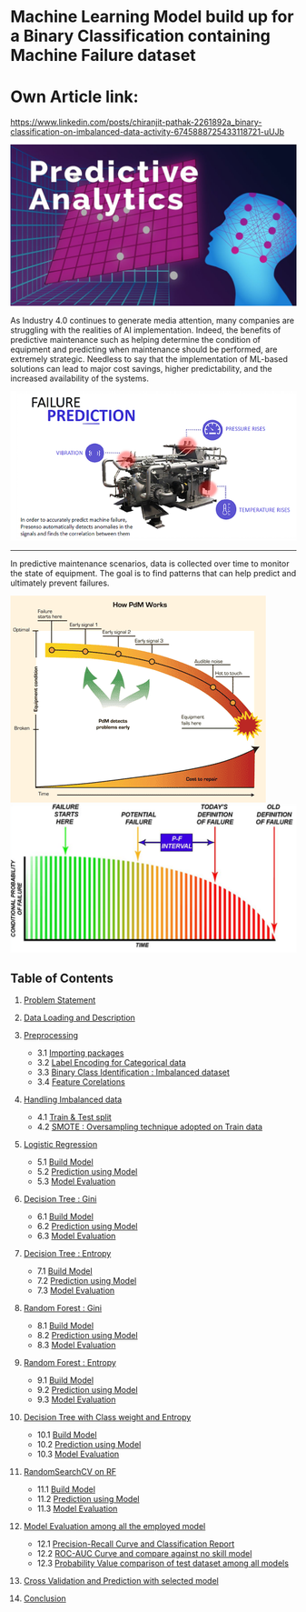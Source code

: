 # Machine Learning Model build up for a Binary Classification containing Machine Failure dataset

# Own Article link:
https://www.linkedin.com/posts/chiranjit-pathak-2261892a_binary-classification-on-imbalanced-data-activity-6745888725433118721-uUJb



<img src="https://github.com/pathakchiranjit/Machine-Learning/blob/main/Classification/Machine_Failure/Pics/predictive_model.jpg?raw=true" />


As Industry 4.0 continues to generate media attention, many companies are struggling with the realities of AI implementation. Indeed, the benefits of predictive maintenance such as helping determine the condition of equipment and predicting when maintenance should be performed, are extremely strategic. Needless to say that the implementation of ML-based solutions can lead to major cost savings, higher predictability, and the increased availability of the systems.

<img src="https://github.com/pathakchiranjit/Machine-Learning/blob/main/Classification/Machine_Failure/Pics/prediction.png?raw=true"/>

---

In predictive maintenance scenarios, data is collected over time to monitor the state of equipment. The goal is to find patterns that can help predict and ultimately prevent failures.

<img src="https://github.com/pathakchiranjit/Machine-Learning/blob/main/Classification/Machine_Failure/Pics/reliable%20plant.gif?raw=true"/>

<img src="https://github.com/pathakchiranjit/Machine-Learning/blob/main/Classification/Machine_Failure/Pics/ptof1.png?raw=true"/>



## Table of Contents

1. [Problem Statement](#section1)<br>

2. [Data Loading and Description](#section2)<br>

3. [Preprocessing](#section3)<br>
    - 3.1 [Importing packages](#section301)<br>
    - 3.2 [Label Encoding for Categorical data](#section302)<br>
    - 3.3 [Binary Class Identification : Imbalanced dataset](#section303)<br>
    - 3.4 [Feature Corelations](#section304)<br>

4. [Handling Imbalanced data](#section4)<br>
    - 4.1 [Train & Test split](#section401)<br>
    - 4.2 [SMOTE : Oversampling technique adopted on Train data](#section402)<br>
  
5. [Logistic Regression](#section5)<br>
    - 5.1 [Build Model](#section501)<br>
    - 5.2 [Prediction using Model](#section502)<br> 
    - 5.3 [Model Evaluation](#section503)<br> 
    
6. [Decision Tree : Gini](#section6)<br>
    - 6.1 [Build Model](#section601)<br>
    - 6.2 [Prediction using Model](#section602)<br> 
    - 6.3 [Model Evaluation](#section603)<br>
	
7. [Decision Tree : Entropy](#section7)<br>
    - 7.1 [Build Model](#section701)<br>
    - 7.2 [Prediction using Model](#section702)<br> 
    - 7.3 [Model Evaluation](#section703)<br>
	
8. [Random Forest : Gini](#section8)<br>
    - 8.1 [Build Model](#section801)<br>
    - 8.2 [Prediction using Model](#section802)<br> 
    - 8.3 [Model Evaluation](#section803)<br>
	
9. [Random Forest : Entropy](#section9)<br>
    - 9.1 [Build Model](#section901)<br>
    - 9.2 [Prediction using Model](#section902)<br> 
    - 9.3 [Model Evaluation](#section903)<br>
	
10. [Decision Tree with Class weight and Entropy](#section10)<br>
    - 10.1 [Build Model](#section1001)<br>
    - 10.2 [Prediction using Model](#section1002)<br> 
    - 10.3 [Model Evaluation](#section1003)<br>
	
11. [RandomSearchCV on RF](#section11)<br>
    - 11.1 [Build Model](#section1101)<br>
    - 11.2 [Prediction using Model](#section1102)<br> 
    - 11.3 [Model Evaluation](#section1103)<br>
	
12. [Model Evaluation among all the employed model](#section12)<br>
    - 12.1 [Precision-Recall Curve and Classification Report](#section1201)<br>
    - 12.2 [ROC-AUC Curve and compare against no skill model](#section1202)<br>
    - 12.3 [Probability Value comparison of test dataset among all models](#section1203)<br>
	
13. [Cross Validation and Prediction with selected model](#section13)<br>

14. [Conclusion](#section14)<br>

